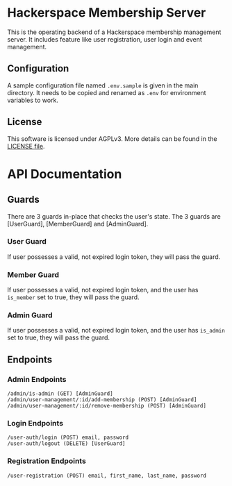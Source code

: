 # Hackerspace Membership Server

This is the operating backend of a Hackerspace membership management server. It includes feature like user registration, user login and event management.

## Configuration

A sample configuration file named `.env.sample` is given in the main directory. It needs to be copied and renamed as `.env` for environment variables to work.

## License

This software is licensed under AGPLv3. More details can be found in the [LICENSE file](LICENSE.md).

# API Documentation

## Guards

There are 3 guards in-place that checks the user's state. The 3 guards are [UserGuard], [MemberGuard] and [AdminGuard].

### User Guard

If user possesses a valid, not expired login token, they will pass the guard.

### Member Guard

If user possesses a valid, not expired login token, and the user has `is_member` set to true, they will pass the guard.

### Admin Guard

If user possesses a valid, not expired login token, and the user has `is_admin` set to true, they will pass the guard.

## Endpoints

### Admin Endpoints

```
/admin/is-admin (GET) [AdminGuard]
/admin/user-management/:id/add-membership (POST) [AdminGuard]
/admin/user-management/:id/remove-membership (POST) [AdminGuard]
```

### Login Endpoints

```
/user-auth/login (POST) email, password
/user-auth/logout (DELETE) [UserGuard]
```

### Registration Endpoints

```
/user-registration (POST) email, first_name, last_name, password
```
